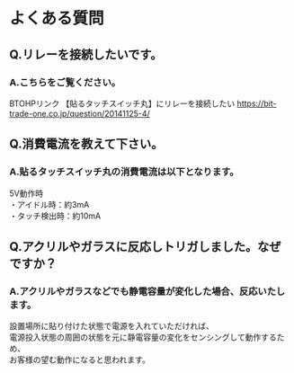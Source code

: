 # よくある質問

## Q.リレーを接続したいです。

### A.こちらをご覧ください。
BTOHPリンク 【貼るタッチスイッチ丸】にリレーを接続したい
https://bit-trade-one.co.jp/question/20141125-4/


## Q.消費電流を教えて下さい。

### A.貼るタッチスイッチ丸の消費電流は以下となります。

5V動作時  
・アイドル時：約3mA  
・タッチ検出時：約10mA  


## Q.アクリルやガラスに反応しトリガしました。なぜですか？

### A.アクリルやガラスなどでも静電容量が変化した場合、反応いたします。

設置場所に貼り付けた状態で電源を入れていただければ、  
電源投入状態の周囲の状態を元に静電容量の変化をセンシングして動作するため、  
お客様の望む動作になると思われます。  
  
